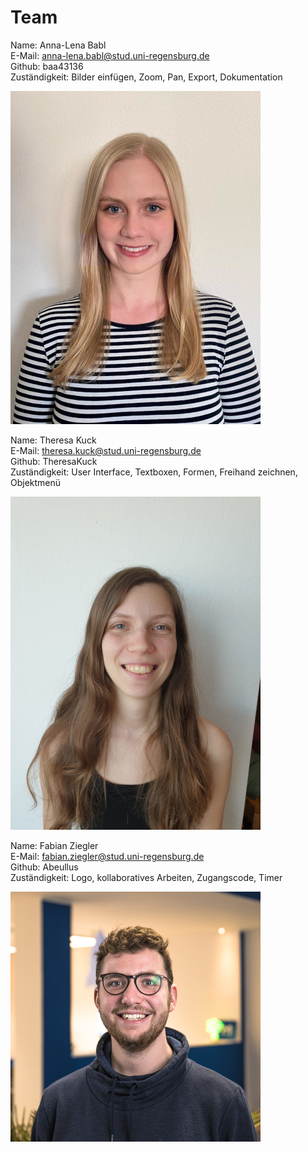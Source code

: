 # Team

Name: Anna-Lena Babl  
E-Mail: anna-lena.babl@stud.uni-regensburg.de  
Github: baa43136   
Zuständigkeit: Bilder einfügen, Zoom, Pan, Export, Dokumentation  

![](https://github.com/UniRegensburg/mme-ws2020-projekte-brainstorming-1/blob/Dev/docs/assets/team%20images/AnnaLena_Babl.jpg)

Name: Theresa Kuck  
E-Mail: theresa.kuck@stud.uni-regensburg.de  
Github: TheresaKuck  
Zuständigkeit: User Interface, Textboxen, Formen, Freihand zeichnen, Objektmenü  

![](https://github.com/UniRegensburg/mme-ws2020-projekte-brainstorming-1/blob/Dev/docs/assets/team%20images/Theresa_Kuck.jpg)

Name: Fabian Ziegler  
E-Mail: fabian.ziegler@stud.uni-regensburg.de  
Github: Abeullus  
Zuständigkeit: Logo, kollaboratives Arbeiten, Zugangscode, Timer  

![](https://github.com/UniRegensburg/mme-ws2020-projekte-brainstorming-1/blob/Dev/docs/assets/team%20images/Fabian_Ziegler.jpg)
